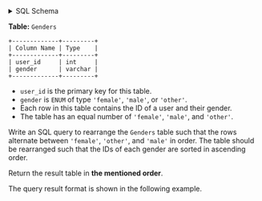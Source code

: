 <details>
<summary> SQL Schema</summary>

```sql
DROP TABLE IF EXISTS Genders;

CREATE TABLE IF NOT EXISTS
  Genders (user_id int, gender ENUM('female', 'other', 'male'));

INSERT INTO
  Genders (user_id, gender)
VALUES
  ('4', 'male'),
  ('7', 'female'),
  ('2', 'other'),
  ('5', 'male'),
  ('3', 'female'),
  ('8', 'male'),
  ('6', 'other'),
  ('1', 'other'),
  ('9', 'female');
```

</details>

**Table:** `Genders`

```
+-------------+---------+
| Column Name | Type    |
+-------------+---------+
| user_id     | int     |
| gender      | varchar |
+-------------+---------+
```

- `user_id` is the primary key for this table.
- `gender` is `ENUM` of type `'female'`, `'male'`, or `'other'`.
- Each row in this table contains the ID of a user and their gender.
- The table has an equal number of `'female'`, `'male'`, and `'other'`.

Write an SQL query to rearrange the `Genders` table such that the rows alternate between `'female'`, `'other'`, and `'male'` in order. The table should be rearranged such that the IDs of each gender are sorted in ascending order.

Return the result table in **the mentioned order**.

The query result format is shown in the following example.